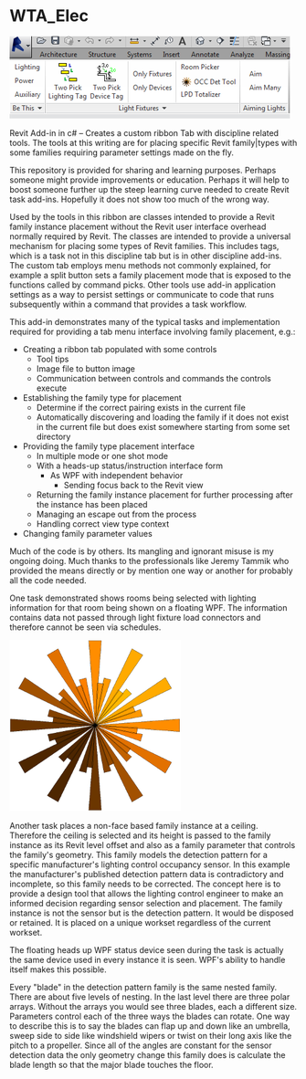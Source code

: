 # WTA_Elec

![RibbonTab](/ElecRibbonTab.PNG)

Revit Add-in in c# &ndash; Creates a custom ribbon Tab with discipline related tools. The tools at this writing are for placing specific Revit family|types with some families requiring parameter settings made on the fly.

This repository is provided for sharing and learning purposes. Perhaps someone might provide improvements or education. Perhaps it will help to boost someone further up the steep learning curve needed to create Revit task add-ins. Hopefully it does not show too much of the wrong way.  

Used by the tools in this ribbon are classes intended to provide a Revit family instance placement without the Revit user interface overhead normally required by Revit. The classes are intended to provide a universal mechanism for placing some types of Revit families. This includes tags, which is a task not in this discipline tab but is in other discipline add-ins. The custom tab employs menu methods not commonly explained, for example a split button sets a family placement mode that is exposed to the functions called by command picks. Other tools use add-in application settings as a way to persist settings or communicate to code that runs subsequently within a command that provides a task workflow.

This add-in demonstrates many of the typical tasks and implementation required for providing a tab menu interface involving family placement, e.g.:

* Creating a ribbon tab populated with some controls
  - Tool tips
  - Image file to button image
  - Communication between controls and commands the controls execute
* Establishing the family type for placement
  - Determine if the correct pairing exists in the current file
  - Automatically discovering and loading the family if it does not exist in the current file but does exist somewhere starting from some set directory
* Providing the family type placement interface
  - In multiple mode or one shot mode
  - With a heads-up status/instruction interface form
    - As WPF with independent behavior
      - Sending focus back to the Revit view
  - Returning the family instance placement for further processing after the instance has been placed
  - Managing an escape out from the process
  - Handling correct view type context
* Changing family parameter values

Much of the code is by others. Its mangling and ignorant misuse is my ongoing doing. Much thanks to the professionals like Jeremy Tammik who provided the means directly or by mention one way or another for probably all the code needed.


One task demonstrated shows rooms being selected with lighting information for that room being shown on a floating WPF. The information contains data not passed through light fixture load connectors and therefore cannot be seen via schedules.

![SensorField](/WTA_Elec/SENSDETLG.PNG)

Another task places a non-face based family instance at a ceiling. Therefore the ceiling is selected and its height is passed to the family instance as its Revit level offset and also as a family parameter that controls the family's geometry. This family models the detection pattern for a specific manufacturer's lighting control occupancy sensor. In this example the manufacturer's published detection pattern data is contradictory and incomplete, so this family needs to be corrected. The concept here is to provide a design tool that allows the lighting control engineer to make an informed decision regarding sensor selection and placement. The family instance is not the sensor but is the detection pattern. It would be disposed or retained. It is placed on a unique workset regardless of the current workset.

The floating heads up WPF status device seen during the task is actually the same device used in every instance it is seen. WPF's ability to handle itself makes this possible.

Every "blade" in the detection pattern family is the same nested family. There are about five levels of nesting. In the last level there are three polar arrays. Without the arrays you would see three blades, each a different size. Parameters control each of the three ways the blades can rotate. One way to describe this is to say the blades can flap up and down like an umbrella, sweep side to side like windshield wipers or twist on their long axis like the pitch to a propeller. Since all of the angles are constant for the sensor detection data the only geometry change this family does is calculate the blade length so that the major blade touches the floor.
